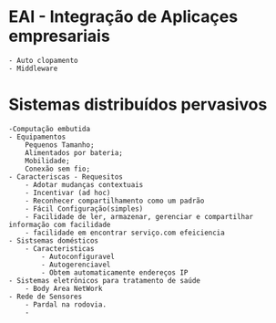 # EAI - Integração de Aplicaçes empresariais  
    - Auto clopamento
    - Middleware
# Sistemas distribuídos pervasivos
    -Computação embutida 
    - Equipamentos
        Pequenos Tamanho;
        Alimentados por bateria;
        Mobilidade;
        Conexão sem fio;
    - Caracteriscas - Requesitos
        - Adotar mudanças contextuais
        - Incentivar (ad hoc)
        - Reconhecer compartilhamento como um padrão
        - Fácil Configuração(simples)
        - Facilidade de ler, armazenar, gerenciar e compartilhar informação com facilidade
        - facilidade em encontrar serviço.com efeiciencia
    - Sistsemas domésticos
        - Caracteristicas
            - Autoconfiguravel
            - Autogerenciavel
            - Obtem automaticamente endereços IP
    - Sistemas eletrônicos para tratamento de saúde
        - Body Area NetWork
    - Rede de Sensores 
        - Pardal na rodovia.
        - 
            

